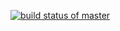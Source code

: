 [![build status of master](https://travis-ci.com/baonudesifeizhai/ssw567.svg?branch=HW05a_Mocking)](https://travis-ci.com/baonudesifeizhai/ssw567)

